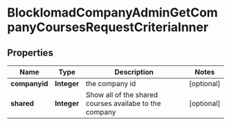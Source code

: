 

# BlockIomadCompanyAdminGetCompanyCoursesRequestCriteriaInner


## Properties

| Name | Type | Description | Notes |
|------------ | ------------- | ------------- | -------------|
|**companyid** | **Integer** | the company id |  [optional] |
|**shared** | **Integer** | Show all of the shared courses availabe to the company |  [optional] |



